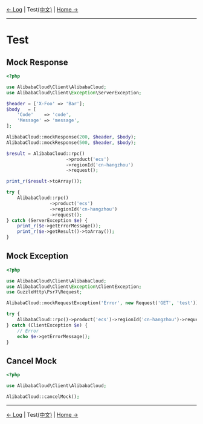 [← Log](9-Log.md) | Test[(中文)](../zh/10-Test.md) | [Home →](../../README.md)
***

# Test

## Mock Response
```php
<?php

use AlibabaCloud\Client\AlibabaCloud;
use AlibabaCloud\Client\Exception\ServerException;

$header = ['X-Foo' => 'Bar'];
$body   = [
    'Code'    => 'code',
    'Message' => 'message',
];

AlibabaCloud::mockResponse(200, $header, $body);
AlibabaCloud::mockResponse(500, $header, $body);

$result = AlibabaCloud::rpc()
                      ->product('ecs')
                      ->regionId('cn-hangzhou')
                      ->request();

print_r($result->toArray());

try {
    AlibabaCloud::rpc()
                ->product('ecs')
                ->regionId('cn-hangzhou')
                ->request();
} catch (ServerException $e) {
    print_r($e->getErrorMessage());
    print_r($e->getResult()->toArray());
}
```


## Mock Exception
```php
<?php

use AlibabaCloud\Client\AlibabaCloud;
use AlibabaCloud\Client\Exception\ClientException;
use GuzzleHttp\Psr7\Request;

AlibabaCloud::mockRequestException('Error', new Request('GET', 'test'));

try {
    AlibabaCloud::rpc()->product('ecs')->regionId('cn-hangzhou')->request();
} catch (ClientException $e) {
    // Error
    echo $e->getErrorMessage();
}
```


## Cancel Mock
```php
<?php

use AlibabaCloud\Client\AlibabaCloud;

AlibabaCloud::cancelMock();
```

***
[← Log](9-Log.md) | Test[(中文)](../zh/10-Test.md) | [Home →](../../README.md)

